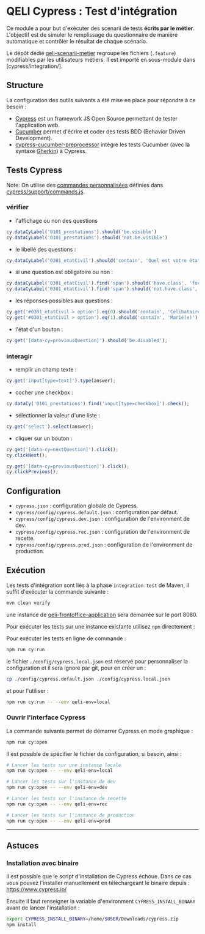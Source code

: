# QELI Cypress : Test d'intégration

Ce module a pour but d'exécuter des scenarii de tests **écrits par le métier**.
L'objectif est de simuler le remplissage du questionnaire de manière automatique et
contrôler le résultat de chaque scénario.

Le dépôt dédié [qeli-scenarii-metier][qeli-scenarii-metier] regroupe les fichiers
(`.feature`) modifiables par les utilisateurs métiers.
Il est importé en sous-module dans [cypress/integration/].


## Structure

La configuration des outils suivants a été mise en place pour répondre à ce besoin :

* [Cypress][cypress-doc] est un framework JS Open Source permettant de
tester l'application web.
* [Cucumber][cucumber-doc] permet d'écrire et coder des tests BDD (Behavior Driven
Development).
* [cypress-cucumber-preprocessor][cypress-cucumber-pp] intègre les tests Cucumber
(avec la syntaxe  [Gherkin][gherkin-doc]) à Cypress.


## Tests Cypress

Note: On utilise des [commandes personnalisées][cypress-custom-commands] définies
dans [cypress/support/commands.js](cypress/support/commands.js).

### vérifier

* l'affichage ou non des questions

```js
cy.dataCyLabel('0101_prestations').should('be.visible')
cy.dataCyLabel('0101_prestations').should('not.be.visible')
```

* le libellé des questions :

```js
cy.dataCyLabel('0301_etatCivil').should('contain', 'Quel est votre état civil?');
```

* si une question est obligatoire ou non :

```js
cy.dataCyLabel('0301_etatCivil').find('span').should('have.class', 'form-required');
cy.dataCyLabel('0301_etatCivil').find('span').should('not.have.class', 'form-required');
```

* les réponses possibles aux questions :

```js
cy.get('#0301_etatCivil > option').eq(0).should('contain', 'Célibataire');
cy.get('#0301_etatCivil > option').eq(1).should('contain', 'Marié(e)');
```

* l'état d'un bouton :

```js
cy.get('[data-cy=previousQuestion]').should('be.disabled');
```

### interagir

* remplir un champ texte :

```js
cy.get('input[type=text]').type(answer);
```

* cocher une checkbox :

```js
cy.dataCy('0101_prestations').find('input[type=checkbox]').check();
```

* sélectionner la valeur d'une liste :

```js
cy.get('select').select(answer);
```

* cliquer sur un bouton :

```js
cy.get('[data-cy=nextQuestion]').click();
cy.clickNext();

cy.get('[data-cy=previousQuestion]').click();
cy.clickPrevious();
```


## Configuration

* `cypress.json` : configuration globale de Cypress.
* `cypress/config/cypress.default.json` : configuration par défaut.
* `cypress/config/cypress.dev.json` : configuration de l'environment de dev.
* `cypress/config/cypress.rec.json` : configuration de l'environment de recette.
* `cypress/config/cypress.prod.json` : configuration de l'environment de production.


## Exécution

Les tests d'intégration sont liés à la phase `integration-test` de Maven, il suffit
d'exécuter la commande suivante :

```bash
mvn clean verify
```

une instance de [qeli-frontoffice-application](../qeli-frontoffice-application) sera
démarrée sur le port 8080.

Pour exécuter les tests sur une instance existante utilisez `npm` directement :

Pour exécuter les tests en ligne de commande :

```bash
npm run cy:run
```

le fichier `./config/cypress.local.json` est réservé pour personnaliser la
configuration et il sera ignoré par git, pour en créer un :

```bash
cp ./config/cypress.default.json ./config/cypress.local.json
```

et pour l'utiliser :

```bash
npm run cy:run -- --env qeli-env=local
```

### Ouvrir l'interface Cypress

La commande suivante permet de démarrer Cypress en mode graphique :

```bash
npm run cy:open
```

Il est possible de spécifier le fichier de configuration, si besoin, ainsi :

```bash
# Lancer les tests sur une instance locale
npm run cy:open -- --env qeli-env=local

# Lancer les tests sur l'instance de dev
npm run cy:open -- --env qeli-env=dev

# Lancer les tests sur l'instance de recette
npm run cy:open -- --env qeli-env=rec

# Lancer les tests sur l'instance de production
npm run cy:open -- --env qeli-env=prod
```

---

## Astuces

### Installation avec binaire

Il est possible que le script d'installation de Cypress échoue. Dans ce cas vous
pouvez l'installer manuellement en téléchargeant le binaire depuis :
https://www.cypress.io/

Ensuite il faut renseigner la variable d'environment `CYPRESS_INSTALL_BINARY` avant
de lancer l'installation :

```bash
export CYPRESS_INSTALL_BINARY=/home/$USER/Downloads/cypress.zip
npm install
```


[cypress-doc]: https://docs.cypress.io/
[cucumber-doc]: https://cucumber.io/docs/cucumber/
[cypress-cucumber-pp]: https://www.npmjs.com/package/cypress-cucumber-preprocessor
[qeli-scenarii-metier]: ***REMOVED***/DEVELOPPEUR-SOCIAL/10818-qeli/qeli-scenarii-metier
[gherkin-doc]: https://cucumber.io/docs/gherkin/reference/
[cypress-custom-commands]: https://docs.cypress.io/api/cypress-api/custom-commands.html
